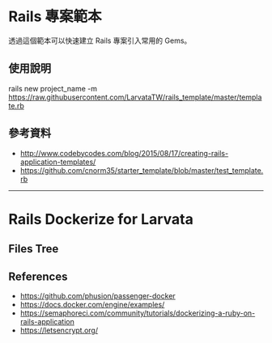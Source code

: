 # Rails 專案範本

透過這個範本可以快速建立 Rails 專案引入常用的 Gems。

## 使用說明

rails new project_name -m https://raw.githubusercontent.com/LarvataTW/rails_template/master/template.rb

## 參考資料

* http://www.codebycodes.com/blog/2015/08/17/creating-rails-application-templates/
* https://github.com/cnorm35/starter_template/blob/master/test_template.rb

---

# Rails Dockerize for Larvata

## Files Tree

## References

* https://github.com/phusion/passenger-docker
* https://docs.docker.com/engine/examples/
* https://semaphoreci.com/community/tutorials/dockerizing-a-ruby-on-rails-application
* https://letsencrypt.org/

